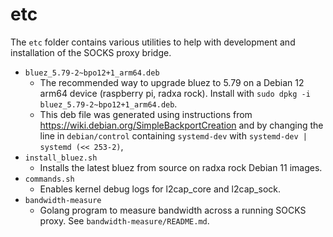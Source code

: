 # etc

The `etc` folder contains various utilities to help with development and installation of
the SOCKS proxy bridge.

- `bluez_5.79-2~bpo12+1_arm64.deb`
    - The recommended way to upgrade bluez to 5.79 on a Debian 12 arm64 device (raspberry pi, radxa rock). Install with `sudo dpkg -i bluez_5.79-2~bpo12+1_arm64.deb`.
    - This deb file was generated using instructions from https://wiki.debian.org/SimpleBackportCreation and by changing the line in `debian/control` containing `systemd-dev` with `systemd-dev | systemd (<< 253-2)`,
- `install_bluez.sh`
    - Installs the latest bluez from source on radxa rock Debian 11 images.
- `commands.sh`
    - Enables kernel debug logs for l2cap_core and l2cap_sock.
- `bandwidth-measure`
    - Golang program to measure bandwidth across a running SOCKS proxy. See
      `bandwidth-measure/README.md`.

